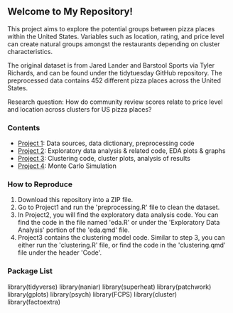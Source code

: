 ## Welcome to My Repository!

This project aims to explore the potential groups between pizza places within the United States. Variables such as location, rating, and price level can create natural groups amongst the restaurants depending on cluster characteristics. 

The original dataset is from Jared Lander and Barstool Sports via Tyler Richards, and can be found under the tidytuesday GitHub repository. The preprocessed data contains 452 different pizza places across the United States. 

Research question: How do community review scores relate to price level and location across clusters for US pizza places?

### Contents

- [Project 1](Project1): Data sources, data dictionary, preprocessing code
- [Project 2](Project2): Exploratory data analysis & related code, EDA plots & graphs
- [Project 3](Project3): Clustering code, cluster plots, analysis of results
- [Project 4](Project4): Monte Carlo Simulation

### How to Reproduce
1. Download this repository into a ZIP file.
2. Go to Project1 and run the 'preprocessing.R' file to clean the dataset.
3. In Project2, you will find the exploratory data analysis code. You can find the code in the file named 'eda.R' or under the 'Exploratory Data Analysis' portion of the 'eda.qmd' file.
4. Project3 contains the clustering model code. Similar to step 3, you can either run the 'clustering.R' file, or find the code in the 'clustering.qmd' file under the header 'Code'.

### Package List
library(tidyverse)
library(naniar) 
library(superheat)
library(patchwork)
library(gplots)
library(psych)
library(FCPS)
library(cluster) 
library(factoextra)
